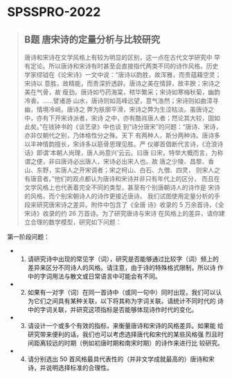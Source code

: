 # SPSSPRO-2022
> ## B题 唐宋诗的定量分析与比较研究  
>
> 唐诗和宋诗在文学风格上有较为明显的区别，这一点在古代文学研究中
早有定论。所以唐诗和宋诗有时甚至会直接指代两类不同的诗作风格。历史
学家缪钺在《论宋诗》一文中说：“唐诗以韵胜，故浑雅，而贵蕴藉空灵；宋诗以
意胜，故精能，而贵深折透辟。唐诗之美在情辞，故丰腴；宋诗之美在气骨，故
瘦劲。唐诗如芍药海棠，秾华繁采；宋诗如寒梅秋菊，幽韵冷香。……譬诸游
山水，唐诗则如高峰远望，意气浩然；宋诗则如曲漳寻幽，情境冷峭。唐诗之
弊为肤廓平滑，宋诗之弊为生涩枯淡。虽唐诗之中，亦有下开宋诗派者，宋诗
之中，亦有酷肖唐人者；然论其大较，固如此矣。”在钱钟书的《谈艺录》中也谈
到“诗分唐宋”的问题：“唐诗、宋诗，亦非仅朝代之别，乃体格性分之殊。天下
有两种人，斯分两种诗。唐诗多以丰神情韵擅长，宋诗多以筋骨思理见胜。严
仪卿首倡断代言诗，《沧浪诗话》即谓‘本朝人尚理，唐人尚意兴’云云。曰唐
曰宋，特举大概而言，为称谓之便，非曰唐诗必出唐人，宋诗必出宋人也。故
唐之少陵、昌黎、香山、东野，实唐人之开宋调者；宋之柯山、白石、九僧、四灵，
则宋人之有唐音者。”他们的观点都认为唐诗和宋诗并非只有年代上的区分，
而且在文学风格上也代表着完全不同的类型，甚至有个别唐朝诗人的诗作是
宋诗的风格，而个别宋朝诗人的诗作更接近唐诗。
我们试图使用定量分析的手段来研究唐宋诗之差异。附件中包含了《全唐
诗》收录的 5 万余首诗，《全宋诗》收录的约 26 万首诗。为了研究唐诗与宋诗
在风格上的差异，请你建立合理的数学模型，研究如下问题：

第一阶段问题：
+ 1. 请研究诗中出现的常见字（词），研究是否能够通过比较字（词）频上的
差异来区分不同诗人的风格。请注意，由于诗的特殊格式限制，所以诗
作中的字词用法与散文或日常语言中可能会有不同。
+ 2. 如果有一对字（词）在同一首诗中（或同一句中）同时出现，我们可以认
为它们之间具有某种关联，以下将其称为字词关联。请统计不同时代的
诗中的字词关联，并研究这项指标是否能够体现诗作时代的变化。
+ 3. 请设计一个或多个有效的指标，来衡量唐诗和宋诗的风格差异。如果能
给研究带来便利的话，我们也可以考虑选择唐代和宋代的某些风格强
烈且时间距离较远的时期（例如初唐时期和南宋时期）的诗作来进行比
较研究。
+ 4. 请分别选出 50 首风格最具代表性的（并非文学成就最高的）唐诗和宋
诗，并说明选择标准的合理性。
